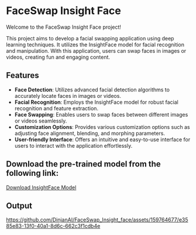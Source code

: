 # FaceSwap Insight Face

Welcome to the FaceSwap Insight Face project!

This project aims to develop a facial swapping application using deep learning techniques. It utilizes the InsightFace model for facial recognition and manipulation. With this application, users can swap faces in images or videos, creating fun and engaging content.

## Features

- **Face Detection**: Utilizes advanced facial detection algorithms to accurately locate faces in images or videos.
- **Facial Recognition**: Employs the InsightFace model for robust facial recognition and feature extraction.
- **Face Swapping**: Enables users to swap faces between different images or videos seamlessly.
- **Customization Options**: Provides various customization options such as adjusting face alignment, blending, and morphing parameters.
- **User-friendly Interface**: Offers an intuitive and easy-to-use interface for users to interact with the application effortlessly.


## Download the pre-trained model from the following link:
[Download InsightFace Model](https://drive.google.com/file/d/1krOLgjW2tAPaqV-Bw4YALz0xT5zlb5HF/view)


## Output

https://github.com/DinjanAI/FaceSwap_Insight_face/assets/159764677/e3585e83-13f0-40a1-8d6c-662c3f1cdb4e

